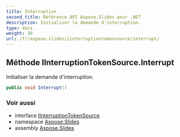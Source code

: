 ```yaml
---
title: Interruption
second_title: Référence API Aspose.Slides pour .NET
description: Initialiser la demande d'interruption.
type: docs
weight: 30
url: /fr/aspose.slides/iinterruptiontokensource/interrupt/
---
```


## Méthode IInterruptionTokenSource.Interrupt

Initialiser la demande d'interruption.

```csharp
public void Interrupt()
```

### Voir aussi

* interface [IInterruptionTokenSource](../../iinterruptiontokensource)
* namespace [Aspose.Slides](../../iinterruptiontokensource)
* assembly [Aspose.Slides](../../../)

<!-- NE PAS ÉDITER : généré par xmldocmd pour Aspose.Slides.dll -->